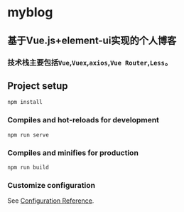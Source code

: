 # myblog
## 基于Vue.js+element-ui实现的个人博客 
### 技术栈主要包括```Vue```,```Vuex```,```axios```,```Vue Router```,```Less```。
## Project setup
```
npm install
```

### Compiles and hot-reloads for development
```
npm run serve
```

### Compiles and minifies for production
```
npm run build
```

### Customize configuration
See [Configuration Reference](https://cli.vuejs.org/config/).
